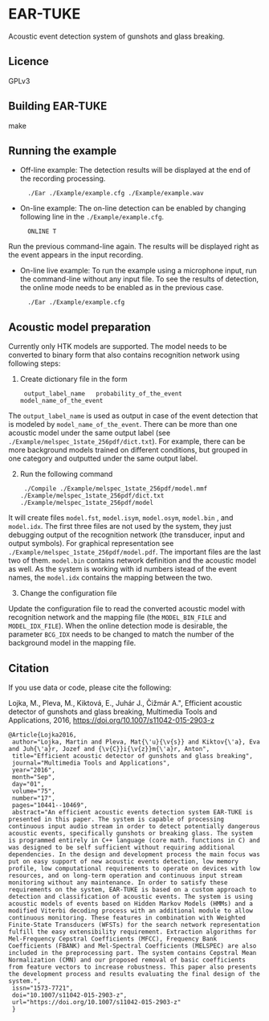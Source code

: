 
EAR-TUKE
========

Acoustic event detection system of gunshots and glass breaking.

Licence
--------
GPLv3

Building EAR-TUKE
-----------------

make

Running the example
--------------------

- Off-line example: 
The detection results will be displayed at the end of the recording processing.

		./Ear ./Example/example.cfg ./Example/example.wav

- On-line example: 
The on-line detection can be enabled by changing following line in the `./Example/example.cfg`.

		ONLINE T

Run the previous command-line again. The results will be displayed right as the event appears in the input recording.

- On-line live example:
To run the example using a microphone input, run the command-line without any input file. To see the results of detection, the online mode needs to be enabled as in the previous case.

		./Ear ./Example/example.cfg

Acoustic model preparation
--------------------------

Currently only HTK models are supported. The model needs to be converted to binary form that also contains recognition network using following steps:

1. Create dictionary file in the form
		
		output_label_name	probability_of_the_event	model_name_of_the_event
	
The `output_label_name` is used as output in case of the event detection that is modeled by `model_name_of_the_event`. There can be more than one acoustic model under the same output label (see `./Example/melspec_1state_256pdf/dict.txt`). For example, there can be more background models trained on different conditions, but grouped in one category and outputted under the same output label.

2. Run the following command

		./Compile ./Example/melspec_1state_256pdf/model.mmf ./Example/melspec_1state_256pdf/dict.txt ./Example/melspec_1state_256pdf/model

It will create files `model.fst`, `model.isym`, `model.osym`, `model.bin` , and `model.idx`. The first three files are not used by the system, they just debugging output of the recognition network (the transducer, input and output symbols). For graphical representation see `./Example/melspec_1state_256pdf/model.pdf`. The important files are the last two of them. `model.bin` contains network definition and the acoustic model as well. As the system is working with id numbers istead of the event names, the `model.idx` contains the mapping between the two.

3. Change the configuration file

Update the configuration file to read the converted acoustic model with recognition network and the mapping file (the `MODEL_BIN_FILE` and `MODEL_IDX_FILE`). When the online detection mode is desirable, the parameter `BCG_IDX` needs to be changed to match the number of the background model in the mapping file.

Citation
---------

If you use data or code, please cite the following:

Lojka, M., Pleva, M., Kiktová, E., Juhár J., Čižmár A.", Efficient acoustic detector of gunshots and glass breaking, Multimedia Tools and Applications, 2016, https://doi.org/10.1007/s11042-015-2903-z

	@Article{Lojka2016,
	 author="Lojka, Martin and Pleva, Mat{\'u}{\v{s}} and Kiktov{\'a}, Eva and Juh{\'a}r, Jozef and {\v{C}}i{\v{z}}m{\'a}r, Anton",
	 title="Efficient acoustic detector of gunshots and glass breaking",
	 journal="Multimedia Tools and Applications",
	 year="2016",
	 month="Sep",
 	 day="01",
	 volume="75",
	 number="17",
	 pages="10441--10469",
	 abstract="An efficient acoustic events detection system EAR-TUKE is presented in this paper. The system is capable of processing continuous input audio stream in order to detect potentially dangerous acoustic events, specifically gunshots or breaking glass. The system is programmed entirely in C++ language (core math. functions in C) and was designed to be self sufficient without requiring additional dependencies. In the design and development process the main focus was put on easy support of new acoustic events detection, low memory profile, low computational requirements to operate on devices with low resources, and on long-term operation and continuous input stream monitoring without any maintenance. In order to satisfy these requirements on the system, EAR-TUKE is based on a custom approach to detection and classification of acoustic events. The system is using acoustic models of events based on Hidden Markov Models (HMMs) and a modified Viterbi decoding process with an additional module to allow continuous monitoring. These features in combination with Weighted Finite-State Transducers (WFSTs) for the search network representation fulfill the easy extensibility requirement. Extraction algorithms for Mel-Frequency Cepstral Coefficients (MFCC), Frequency Bank Coefficients (FBANK) and Mel-Spectral Coefficients (MELSPEC) are also included in the preprocessing part. The system contains Cepstral Mean Normalization (CMN) and our proposed removal of basic coefficients from feature vectors to increase robustness. This paper also presents the development process and results evaluating the final design of the system.",
	 issn="1573-7721",
	 doi="10.1007/s11042-015-2903-z",
	 url="https://doi.org/10.1007/s11042-015-2903-z"
	 }
